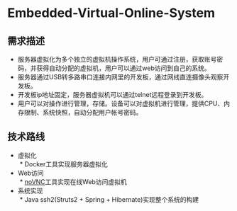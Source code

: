# Embedded-Virtual-Online-System

## 需求描述
* 服务器虚拟化为多个独立的虚拟机操作系统，用户可通过注册，获取账号密码，并获得自动分配的虚拟机，用户可以通过web访问到自己的系统。
* 服务器通过USB转多路串口连接内网里的开发板，通过网线直连摄像头观察开发板。
* 开发板ip地址固定，服务器虚拟机可以通过telnet远程登录到开发板。
* 用户可以对操作进行管理，存储。设备可以对虚拟机进行管理，提供CPU、内存限制、系统快照，自动分配用户帐号密码。

## 技术路线
* 虚拟化<br>
  * Docker工具实现服务器虚拟化
* Web访问<br>
  * [noVNC](https://github.com/novnc/noVNC)工具实现在线Web访问虚拟机
* 系统实现<br>
  * Java ssh2(Struts2 + Spring + Hibernate)实现整个系统的构建

